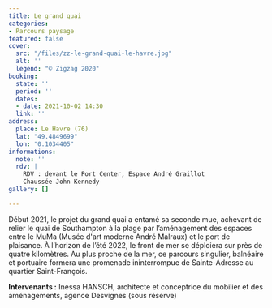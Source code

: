 ```yaml
---
title: Le grand quai
categories:
- Parcours paysage
featured: false
cover:
  src: "/files/zz-le-grand-quai-le-havre.jpg"
  alt: ''
  legend: "© Zigzag 2020"
booking:
  state: ''
  period: ''
  dates:
  - date: 2021-10-02 14:30
  link: ''
address:
  place: Le Havre (76)
  lat: "49.4849699"
  lon: "0.1034405"
informations:
  note: ''
  rdv: |
    RDV : devant le Port Center, Espace André Graillot
    Chaussée John Kennedy
gallery: []

---
```

Début 2021, le projet du grand quai a entamé sa seconde mue, achevant de relier le quai de Southampton à la plage par l’aménagement des espaces entre le MuMa (Musée d'art moderne André Malraux) et le port de plaisance. À l’horizon de l’été 2022, le front de mer se déploiera sur près de quatre kilomètres. Au plus proche de la mer, ce parcours singulier, balnéaire et portuaire formera une promenade ininterrompue de Sainte-Adresse au quartier Saint-François.

**Intervenants :** Inessa HANSCH, architecte et conceptrice du mobilier et des aménagements, agence Desvignes (sous réserve)